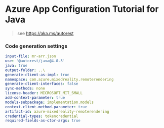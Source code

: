 # Azure App Configuration Tutorial for Java

> see https://aka.ms/autorest

### Code generation settings
``` yaml
input-file: mr-arr.json
use: '@autorest/java@4.0.3'
java: true
output-folder: ..\
generate-client-as-impl: true
namespace: com.azure.mixedreality.remoterendering
generate-client-interfaces: false
sync-methods: none
license-header: MICROSOFT_MIT_SMALL
add-context-parameter: true
models-subpackage: implementation.models
context-client-method-parameter: true
artifact-id: azure-mixedreality-remoterendering
credential-types: tokencredential
required-fields-as-ctor-args: true
```
